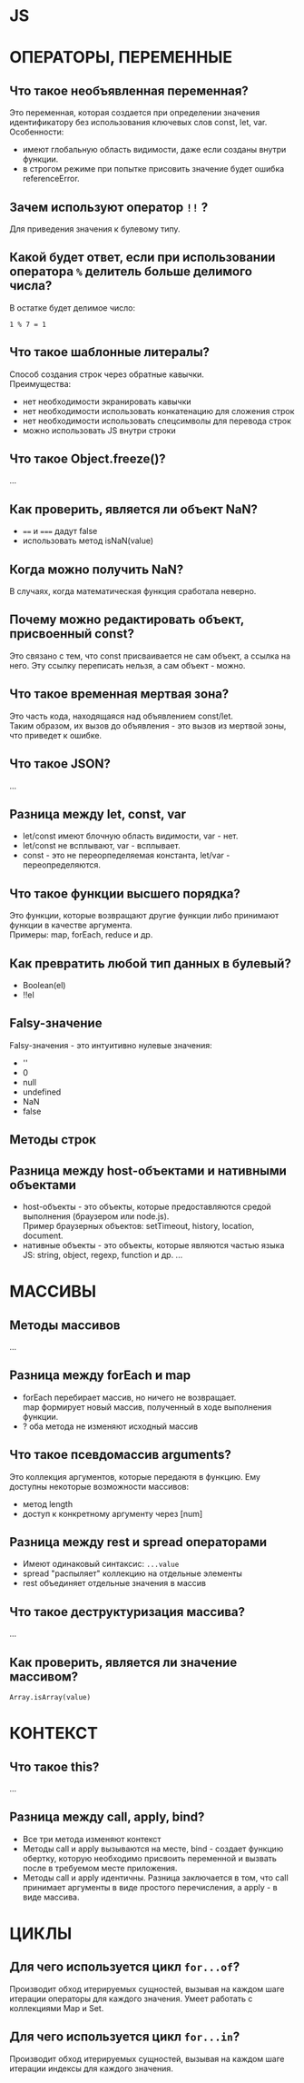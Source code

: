 # JS

# ОПЕРАТОРЫ, ПЕРЕМЕННЫЕ

## Что такое необъявленная переменная?
Это переменная, которая создается при определении значения идентификатору без использования ключевых слов const, let, var.  
Особенности:
- имеют глобальную область видимости, даже если созданы внутри функции.
- в строгом режиме при попытке присовить значение будет ошибка referenceError.

## Зачем используют оператор `!!` ?
Для приведения значения к булевому типу.

## Какой будет ответ, если при использовании оператора `%` делитель больше делимого числа?
В остатке будет делимое число:
```
1 % 7 = 1
```

## Что такое шаблонные литералы?
Способ создания строк через обратные кавычки.  
Преимущества:
- нет необходимости экранировать кавычки
- нет необходимости использовать конкатенацию для сложения строк
- нет необходимости использовать спецсимволы для перевода строк
- можно использовать JS внутри строки

## Что такое Object.freeze()?
...

## Как проверить, является ли объект NaN?
- `==` и `===` дадут false
- использовать метод isNaN(value)

## Когда можно получить NaN?
В случаях, когда математическая функция сработала неверно.

## Почему можно редактировать объект, присвоенный const?
Это связано с тем, что const присваивается не сам объект, а ссылка на него. Эту ссылку переписать нельзя, а сам объект - можно.

## Что такое временная мертвая зона?
Это часть кода, находящаяся над объявлением const/let.  
Таким образом, их вызов до объявления  - это вызов из мертвой зоны, что приведет к ошибке.

## Что такое JSON?
...

## Разница между let, const, var
- let/const имеют блочную область видимости, var - нет.
- let/const не всплывают, var - всплывает.
- const - это не переорпеделяемая константа, let/var - переопределяются.

## Что такое функции высшего порядка?
Это функции, которые возвращают другие функции либо принимают функции в качестве аргумента.  
Примеры: map, forEach, reduce и др.

## Как превратить любой тип данных в булевый?
- Boolean(el)
- !!el

## Falsy-значение
Falsy-значения - это интуитивно нулевые значения:
- ''
- 0
- null
- undefined
- NaN
- false

## Методы строк

## Разница между host-объектами и нативными объектами
- host-объекты - это объекты, которые предоставляются средой выполнения (браузером или node.js).  
Пример браузерных объектов: setTimeout, history, location, document.
- нативные объекты - это объекты, которые являются частью языка JS: string, object, regexp, function и др.
...

# МАССИВЫ
## Методы массивов
...

## Разница между forEach и map
- forEach перебирает массив, но ничего не возвращает.  
map формирует новый массив, полученный в ходе выполнения функции.
- ? оба метода не изменяют исходный массив

## Что такое псевдомассив arguments?
Это коллекция аргументов, которые передаютя в функцию.
Ему доступны некоторые возможности массивов:
- метод length
- доступ к конкретному аргументу через [num]

## Разница между rest и spread операторами
- Имеют одинаковый синтаксис: `...value`
- spread "распыляет" коллекцию на отдельные элементы
- rest объединяет отдельные значения в массив

## Что такое деструктуризация массива?
...

## Как проверить, является ли значение массивом?
```
Array.isArray(value)
```




# КОНТЕКСТ

## Что такое this?
...

## Разница между call, apply, bind?
- Все три метода изменяют контекст
- Методы call и apply вызываются на месте, bind - создает функцию обертку, которую необходимо присвоить переменной и вызвать после в требуемом месте приложения.
- Методы call и apply идентичны. Разница заключается в том, что call принимает аргументы в виде простого перечисления, а apply - в виде массива.


# ЦИКЛЫ

## Для чего используется цикл `for...of`?
Производит обход итерируемых сущностей, вызывая на каждом шаге итерации операторы для каждого значения.
Умеет работать с коллекциями Map и Set.

## Для чего используется цикл `for...in`?
Производит обход итерируемых сущностей, вызывая на каждом шаге итерации индексы для каждого значения.

